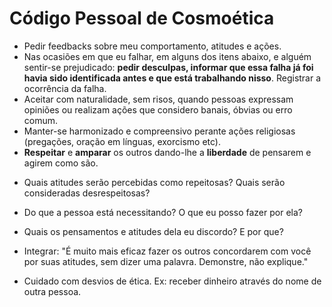# Código Pessoal de Cosmoética

- Pedir feedbacks sobre meu comportamento, atitudes e ações.
- Nas ocasiões em que eu falhar, em alguns dos itens abaixo, e alguém sentir-se prejudicado: **pedir desculpas, informar que essa falha já foi havia sido identificada antes e que está trabalhando nisso**. Registrar a ocorrência da falha.
- Aceitar com naturalidade, sem risos, quando pessoas expressam opiniões ou realizam ações que considero banais, óbvias ou erro comum.
- Manter-se harmonizado e compreensivo perante ações religiosas (pregações, oração em línguas, exorcismo etc).
- **Respeitar** e **amparar** os outros dando-lhe a **liberdade** de pensarem e agirem como são. 

+ Quais atitudes serão percebidas como repeitosas? Quais serão consideradas desrespeitosas?
+ Do que a pessoa está necessitando? O que eu posso fazer por ela?
+ Quais os pensamentos e atitudes dela eu discordo? E por que?

+ Integrar: "É muito mais eficaz fazer os outros concordarem com você por suas atitudes, sem dizer uma palavra. Demonstre, não explique."
+ Cuidado com desvios de ética. Ex: receber dinheiro através do nome de outra pessoa.
